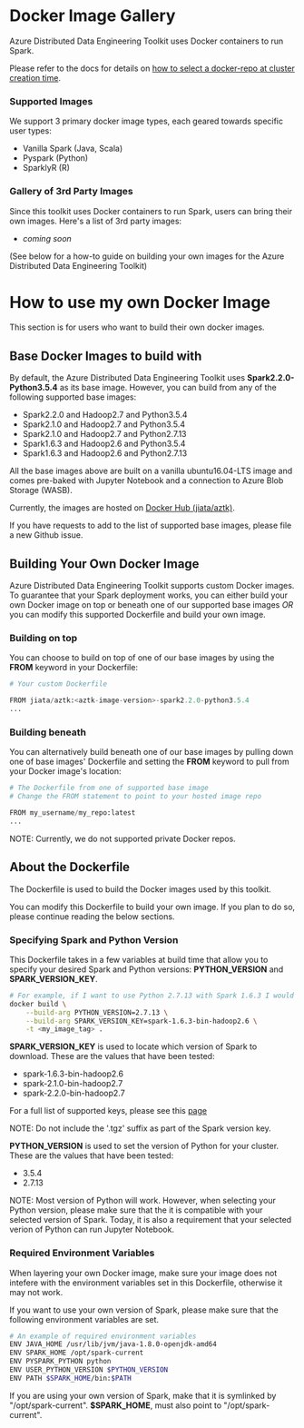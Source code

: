 # Docker Image Gallery
Azure Distributed Data Engineering Toolkit uses Docker containers to run Spark. 

Please refer to the docs for details on [how to select a docker-repo at cluster creation time](../docs/12-docker-image.md).

### Supported Images
We support 3 primary docker image types, each geared towards specific user types:
- Vanilla Spark (Java, Scala)
- Pyspark (Python)
- SparklyR (R)

### Gallery of 3rd Party Images
Since this toolkit uses Docker containers to run Spark, users can bring their own images. Here's a list of 3rd party images:
- *coming soon*

(See below for a how-to guide on building your own images for the Azure Distributed Data Engineering Toolkit)

# How to use my own Docker Image
This section is for users who want to build their own docker images.

## Base Docker Images to build with
By default, the Azure Distributed Data Engineering Toolkit uses **Spark2.2.0-Python3.5.4** as its base image. However, you can build from any of the following supported base images:

- Spark2.2.0 and Hadoop2.7 and Python3.5.4
- Spark2.1.0 and Hadoop2.7 and Python3.5.4
- Spark2.1.0 and Hadoop2.7 and Python2.7.13
- Spark1.6.3 and Hadoop2.6 and Python3.5.4
- Spark1.6.3 and Hadoop2.6 and Python2.7.13

All the base images above are built on a vanilla ubuntu16.04-LTS image and comes pre-baked with Jupyter Notebook and a connection to Azure Blob Storage (WASB).

Currently, the images are hosted on [Docker Hub (jiata/aztk)](https://hub.docker.com/r/jiata/aztk).

If you have requests to add to the list of supported base images, please file a new Github issue.

## Building Your Own Docker Image
Azure Distributed Data Engineering Toolkit supports custom Docker images. To guarantee that your Spark deployment works, you can either build your own Docker image on top or beneath one of our supported base images _OR_ you can modify this supported Dockerfile and build your own image.

### Building on top 
You can choose to build on top of one of our base images by using the **FROM** keyword in your Dockerfile:
```python
# Your custom Dockerfile

FROM jiata/aztk:<aztk-image-version>-spark2.2.0-python3.5.4
...

```

### Building beneath 
You can alternatively build beneath one of our base images by pulling down one of base images' Dockerfile and setting the **FROM** keyword to pull from your Docker image's location:
```python
# The Dockerfile from one of supported base image
# Change the FROM statement to point to your hosted image repo

FROM my_username/my_repo:latest
...
```

NOTE: Currently, we do not supported private Docker repos.

## About the Dockerfile
The Dockerfile is used to build the Docker images used by this toolkit. 

You can modify this Dockerfile to build your own image. If you plan to do so, please continue reading the below sections.

### Specifying Spark and Python Version
This Dockerfile takes in a few variables at build time that allow you to specify your desired Spark and Python versions: **PYTHON_VERSION** and **SPARK_VERSION_KEY**.

```sh
# For example, if I want to use Python 2.7.13 with Spark 1.6.3 I would build the image as follows:
docker build \
    --build-arg PYTHON_VERSION=2.7.13 \
    --build-arg SPARK_VERSION_KEY=spark-1.6.3-bin-hadoop2.6 \
    -t <my_image_tag> .
```

**SPARK_VERSION_KEY** is used to locate which version of Spark to download. These are the values that have been tested:
- spark-1.6.3-bin-hadoop2.6
- spark-2.1.0-bin-hadoop2.7
- spark-2.2.0-bin-hadoop2.7

For a full list of supported keys, please see this [page](https://d3kbcqa49mib13.cloudfront.net)

NOTE: Do not include the '.tgz' suffix as part of the Spark version key.

**PYTHON_VERSION** is used to set the version of Python for your cluster. These are the values that have been tested:
- 3.5.4
- 2.7.13

NOTE: Most version of Python will work. However, when selecting your Python version, please make sure that the it is compatible with your selected version of Spark. Today, it is also a requirement that your selected verion of Python can run Jupyter Notebook.

### Required Environment Variables
When layering your own Docker image, make sure your image does not intefere with the environment variables set in this Dockerfile, otherwise it may not work.

If you want to use your own version of Spark, please make sure that the following environment variables are set. 

``` sh
# An example of required environment variables
ENV JAVA_HOME /usr/lib/jvm/java-1.8.0-openjdk-amd64
ENV SPARK_HOME /opt/spark-current
ENV PYSPARK_PYTHON python
ENV USER_PYTHON_VERSION $PYTHON_VERSION
ENV PATH $SPARK_HOME/bin:$PATH
```

If you are using your own version of Spark, make that it is symlinked by "/opt/spark-current". **$SPARK_HOME**, must also point to "/opt/spark-current".


